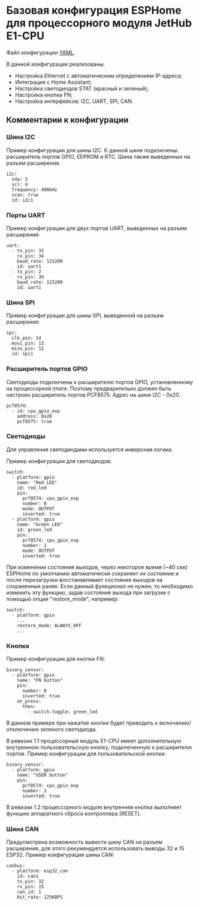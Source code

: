 # Базовая конфигурация ESPHome для процессорного модуля JetHub E1-CPU

Файл конфигурации [YAML](e1-cpu-basic.yaml).

В данной конфигурации реализованы:

  * Настройка Ethernet с автоматическим определением IP-адреса;
  * Интеграция с Home Assistant;
  * Настройка светодиодов STAT (красный и зеленый);
  * Настройка кнопки FN;
  * Настройка интерфейсов: I2C, UART, SPI, CAN.

## Комментарии к конфигурации

### Шина I2C

Пример конфигурации для шины I2C. К данной шине подключены: расширитель портов GPIO, EEPROM и RTC. Шина также выведенных на разъем расширения.

```
i2c:
  sda: 5
  scl: 4
  frequency: 400kHz
  scan: true
  id: i2c1
```

### Порты UART

Пример конфигурации для двух портов UART, выведенных на разъем расширения:

```
uart:
  - tx_pin: 33
    rx_pin: 34
    baud_rate: 115200
    id: uart1
  - tx_pin: 2
    rx_pin: 39
    baud_rate: 115200
    id: uart1
```

### Шина SPI

Пример конфигурации для шины SPI, выведенной на разъем расширения:

```
spi:
  clk_pin: 14
  mosi_pin: 13
  miso_pin: 12
  id: spi1
```

### Расширитель портов GPIO

Светодиоды подключены к расширителю портов GPIO, установленному на процессорной плате. Поэтому предварительно должен быть настроен расширитель портов PCF8575. Адрес на шине I2C - 0x20.

```
pcf8574:
  - id: cpu_gpio_exp
    address: 0x20
    pcf8575: true
```

### Светодиоды

Для управления светодиодами используется инверсная логика.

Пример конфигурации для светодиодов:

```
switch:
  - platform: gpio
    name: "Red LED"
    id: red_led
    pin:
      pcf8574: cpu_gpio_exp
      number: 0
      mode: OUTPUT
      inverted: true
  - platform: gpio
    name: "Green LED"
    id: green_led
    pin:
      pcf8574: cpu_gpio_exp
      number: 1
      mode: OUTPUT
      inverted: true
```

При изменении состояния выходов, через некоторое время (~40 сек) ESPHome по умолчанию автоматически сохраняет их состояние и после перезагрузки восстанавливает состояния выходов на сохраненные ранее. Если данный функционал не нужен, то необходимо изменить эту функцию, задав состояние выхода при загрузке с помощью опции "restore_mode", например:

```
switch:
  - platform: gpio
    ...
    restore_mode: ALWAYS_OFF
    ...
```

### Кнопка

Пример конфигурации для кнопки FN:

```
binary_sensor:
  - platform: gpio
    name: "FN button"
    pin:
      number: 0
      inverted: true
    on_press:
      then:
        - switch.toggle: green_led
```
В данном примере при нажатие кнопки будет приводить к включению/отключению зеленого светодиода.

В ревизии 1.1 процессорный модуль E1-CPU имеет дополнительную внутреннюю пользовательскую кнопку, подключенную к расширителю портов. Пример конфигурации для пользовательской кнопки:

```
binary_sensor:
  - platform: gpio
    name: "USER button"
    pin:
      pcf8574: cpu_gpio_exp
      number: 2
      inverted: true
```

В ревизии 1.2 процессорного модуля внутренняя кнопка выполняет функцию аппаратного сброса контроллера (RESET).

### Шина CAN

Предусмотрена возможность вывести шину CAN на разъем расширения, для этого рекумендуется использовать выводы 32 и 15 ESP32. Пример конфигурации шины CAN:

```
canbus:
  - platform: esp32_can
    id: can1
    tx_pin: 32
    rx_pin: 15
    can_id: 1
    bit_rate: 125KBPS
```
